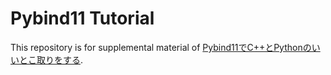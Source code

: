 # Pybind11 Tutorial

This repository is for supplemental material of [Pybind11でC++とPythonのいいとこ取りをする](). 